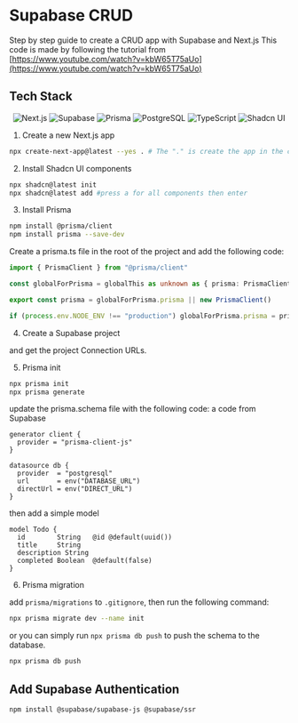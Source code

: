 # Supabase CRUD

Step by step guide to create a CRUD app with Supabase and Next.js
This code is made by following the tutorial from [https://www.youtube.com/watch?v=kbW65T75aUo](https://www.youtube.com/watch?v=kbW65T75aUo)

## Tech Stack

<div align="center">

![Next.js](https://img.shields.io/badge/Next.js-000000?style=for-the-badge&logo=next.js&logoColor=white)
![Supabase](https://img.shields.io/badge/Supabase-3ECF8E?style=for-the-badge&logo=supabase&logoColor=white)
![Prisma](https://img.shields.io/badge/Prisma-2D3748?style=for-the-badge&logo=prisma&logoColor=white)
![PostgreSQL](https://img.shields.io/badge/PostgreSQL-316192?style=for-the-badge&logo=postgresql&logoColor=white)
![TypeScript](https://img.shields.io/badge/TypeScript-007ACC?style=for-the-badge&logo=typescript&logoColor=white)
![Shadcn UI](https://img.shields.io/badge/Shadcn_UI-000000?style=for-the-badge&logo=shadcn&logoColor=white)

</div>

1. Create a new Next.js app

```bash
npx create-next-app@latest --yes . # The "." is create the app in the current directory.
```

2. Install Shadcn UI components

```bash
npx shadcn@latest init
npx shadcn@latest add #press a for all components then enter
```

3. Install Prisma

```bash
npm install @prisma/client
npm install prisma --save-dev
```

Create a prisma.ts file in the root of the project and add the following code:

```ts
import { PrismaClient } from "@prisma/client"

const globalForPrisma = globalThis as unknown as { prisma: PrismaClient }

export const prisma = globalForPrisma.prisma || new PrismaClient()

if (process.env.NODE_ENV !== "production") globalForPrisma.prisma = prisma
```
4. Create a Supabase project

and get the project Connection URLs.


5. Prisma init

```bash
npx prisma init
npx prisma generate
```

update the prisma.schema file with the following code:
a code from Supabase
```prisma
generator client {
  provider = "prisma-client-js"
}

datasource db {
  provider  = "postgresql"
  url       = env("DATABASE_URL")
  directUrl = env("DIRECT_URL")
}
```
then add a simple model

```prisma
model Todo {
  id        String   @id @default(uuid())
  title     String
  description String
  completed Boolean  @default(false)
}
```
6. Prisma migration

add `prisma/migrations` to `.gitignore`, then run the following command:

```bash
npx prisma migrate dev --name init
```
or you can simply run `npx prisma db push` to push the schema to the database.

```bash
npx prisma db push
```

## Add Supabase Authentication

```bash
npm install @supabase/supabase-js @supabase/ssr
```

